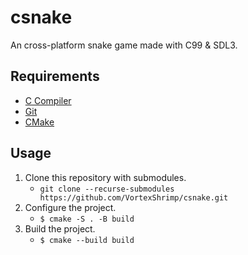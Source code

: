 # csnake

An cross-platform snake game made with C99 & SDL3.

## Requirements

- [C Compiler](https://en.cppreference.com/w/c.html)
- [Git](https://git-scm.com/downloads)
- [CMake](https://cmake.org/)

## Usage

1. Clone this repository with submodules.
    - `git clone --recurse-submodules https://github.com/VortexShrimp/csnake.git`
2. Configure the project.
    - `$ cmake -S . -B build`
3. Build the project.
    - `$ cmake --build build`
